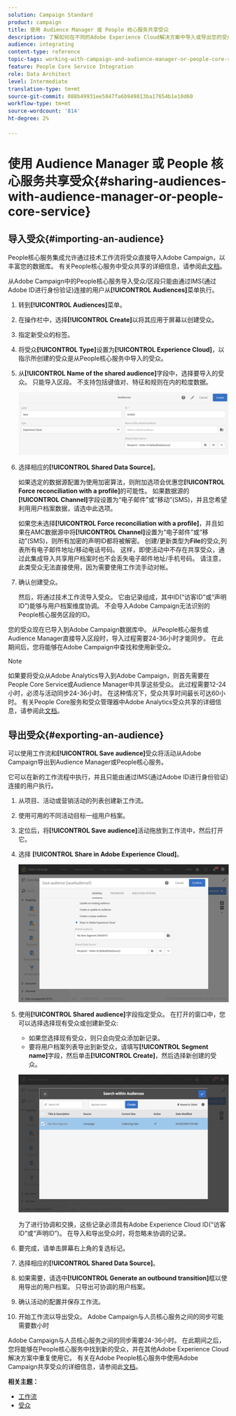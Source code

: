 ```yaml
---
solution: Campaign Standard
product: campaign
title: 使用 Audience Manager 或 People 核心服务共享受众
description: 了解如何在不同的Adobe Experience Cloud解决方案中导入或导出您的受众。
audience: integrating
content-type: reference
topic-tags: working-with-campaign-and-audience-manager-or-people-core-service
feature: People Core Service Integration
role: Data Architect
level: Intermediate
translation-type: tm+mt
source-git-commit: 088b49931ee5047fa6b949813ba17654b1e10d60
workflow-type: tm+mt
source-wordcount: '814'
ht-degree: 2%

---
```



# 使用 Audience Manager 或 People 核心服务共享受众{#sharing-audiences-with-audience-manager-or-people-core-service}

## 导入受众{#importing-an-audience}

People核心服务集成允许通过技术工作流将受众直接导入Adobe Campaign，以丰富您的数据库。 有关People核心服务中受众共享的详细信息，请参阅此[文档](https://docs.adobe.com/content/help/en/analytics/components/segmentation/segmentation-workflow/seg-publish.html)。

从Adobe Campaign中的People核心服务导入受众/区段只能由通过IMS(通过Adobe ID进行身份验证)连接的用户从&#x200B;**[!UICONTROL Audiences]**&#x200B;菜单执行。

1. 转到&#x200B;**[!UICONTROL Audiences]**&#x200B;菜单。
1. 在操作栏中，选择&#x200B;**[!UICONTROL Create]**&#x200B;以将其应用于屏幕以创建受众。
1. 指定新受众的标签。
1. 将受众&#x200B;**[!UICONTROL Type]**&#x200B;设置为&#x200B;**[!UICONTROL Experience Cloud]**，以指示所创建的受众是从People核心服务中导入的受众。
1. 从&#x200B;**[!UICONTROL Name of the shared audience]**&#x200B;字段中，选择要导入的受众。 只能导入区段。 不支持包括键值对、特征和规则在内的粒度数据。

   ![](assets/aam_import_audience.png)

1. 选择相应的&#x200B;**[!UICONTROL Shared Data Source]**。

   如果选定的数据源配置为使用加密算法，则附加选项会优惠您&#x200B;**[!UICONTROL Force reconciliation with a profile]**&#x200B;的可能性。 如果数据源的&#x200B;**[!UICONTROL Channel]**&#x200B;字段设置为“电子邮件”或“移动”(SMS)，并且您希望利用用户档案数据，请选中此选项。

   如果您未选择&#x200B;**[!UICONTROL Force reconciliation with a profile]**，并且如果在AMC数据源中将&#x200B;**[!UICONTROL Channel]**&#x200B;设置为“电子邮件”或“移动”(SMS)，则所有加密的声明ID都将被解密。 创建/更新类型为&#x200B;**File**&#x200B;的受众,列表所有电子邮件地址/移动电话号码。 这样，即使活动中不存在共享受众，通过此集成导入共享用户档案时也不会丢失电子邮件地址/手机号码。 请注意，此类受众无法直接使用，因为需要使用工作流手动对帐。

1. 确认创建受众。

   然后，将通过技术工作流导入受众。 它由记录组成，其中ID(“访客ID”或“声明ID”)能够与用户档案维度协调。 不会导入Adobe Campaign无法识别的People核心服务区段的ID。

您的受众现在已导入到Adobe Campaign数据库中。 从People核心服务或Audience Manager直接导入区段时，导入过程需要24-36小时才能同步。 在此期间后，您将能够在Adobe Campaign中查找和使用新受众。

>[!NOTE]
>
>如果要将受众从Adobe Analytics导入到Adobe Campaign，则首先需要在People Core Service或Audience Manager中共享这些受众。 此过程需要12-24小时，必须与活动同步24-36小时。 在这种情况下，受众共享时间最长可达60小时。 有关People Core服务和受众管理器中Adobe Analytics受众共享的详细信息，请参阅此[文档](https://docs.adobe.com/content/help/en/analytics/components/segmentation/segmentation-workflow/seg-publish.html)。

## 导出受众{#exporting-an-audience}

可以使用工作流和&#x200B;**[!UICONTROL Save audience]**&#x200B;受众将活动从Adobe Campaign导出到Audience Manager或People核心服务。

它可以在新的工作流程中执行，并且只能由通过IMS(通过Adobe ID进行身份验证)连接的用户执行。

1. 从项目、活动或营销活动的列表创建新工作流。
1. 使用可用的不同活动目标一组用户档案。
1. 定位后，将&#x200B;**[!UICONTROL Save audience]**&#x200B;活动拖放到工作流中，然后打开它。
1. 选择 **[!UICONTROL Share in Adobe Experience Cloud]**。

   ![](assets/aam_save_audience_activity.png)

1. 使用&#x200B;**[!UICONTROL Shared audience]**&#x200B;字段指定受众。 在打开的窗口中，您可以选择选择现有受众或创建新受众:

   * 如果您选择现有受众，则只会向受众添加新记录。
   * 要将用户档案列表导出到新受众，请填写&#x200B;**[!UICONTROL Segment name]**&#x200B;字段，然后单击&#x200B;**[!UICONTROL Create]**，然后选择新创建的受众。

   ![](assets/aam_save_audience_segment_picker.png)

   为了进行协调和交换，这些记录必须具有Adobe Experience Cloud ID(“访客ID”或“声明ID”)。 在导入和导出受众时，将忽略未协调的记录。

1. 要完成，请单击屏幕右上角的复选标记。
1. 选择相应的&#x200B;**[!UICONTROL Shared Data Source]**。
1. 如果需要，请选中&#x200B;**[!UICONTROL Generate an outbound transition]**&#x200B;框以使用导出的用户档案。 只导出可协调的用户档案。
1. 确认活动的配置并保存工作流。
1. 开始工作流以导出受众。 Adobe Campaign与人员核心服务之间的同步可能需要数小时

Adobe Campaign与人员核心服务之间的同步需要24-36小时。 在此期间之后，您将能够在People核心服务中找到新的受众，并在其他Adobe Experience Cloud解决方案中重复使用它。 有关在Adobe People核心服务中使用Adobe Campaign共享受众的详细信息，请参阅此[文档](https://docs.adobe.com/content/help/en/core-services/interface/audiences/t-audience-create.html)。

**相关主题：**

* [工作流](../../automating/using/get-started-workflows.md)
* [受众](../../audiences/using/about-audiences.md)

